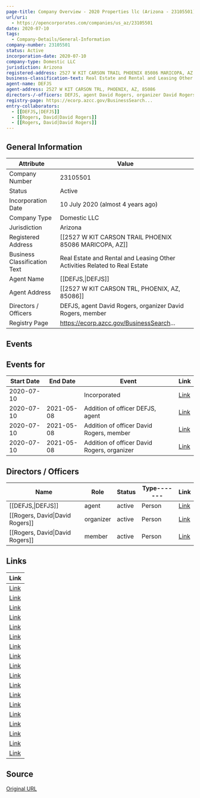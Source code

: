 ```yaml
---
page-title: Company Overview - 2020 Properties llc (Arizona - 23105501)
url/uri:
  - https://opencorporates.com/companies/us_az/23105501
date: 2020-07-10
tags:
  - Company-Details/General-Information
company-number: 23105501
status: Active
incorporation-date: 2020-07-10
company-type: Domestic LLC
jurisdiction: Arizona
registered-address: 2527 W KIT CARSON TRAIL PHOENIX 85086 MARICOPA, AZ
business-classification-text: Real Estate and Rental and Leasing Other Activities Related to Real Estate
agent-name: DEFJS
agent-address: 2527 W KIT CARSON TRL, PHOENIX, AZ, 85086
directors-/-officers: DEFJS, agent David Rogers, organizer David Rogers, member
registry-page: https://ecorp.azcc.gov/BusinessSearch...
entry-collaborators:
  - [[DEFJS,|DEFJS]]
  - [[Rogers, David|David Rogers]]
  - [[Rogers, David|David Rogers]]
---
```


## General Information
| Attribute | Value |
|-----------|-------|
| Company Number | 23105501 |
| Status | Active |
| Incorporation Date | 10 July 2020 (almost 4 years ago) |
| Company Type | Domestic LLC |
| Jurisdiction | Arizona |
| Registered Address | [[2527 W KIT CARSON TRAIL PHOENIX 85086 MARICOPA, AZ]] |
| Business Classification Text | Real Estate and Rental and Leasing Other Activities Related to Real Estate |
| Agent Name | [[DEFJS,\|DEFJS]] |
| Agent Address | [[2527 W KIT CARSON TRL, PHOENIX, AZ, 85086]] |
| Directors / Officers | DEFJS, agent David Rogers, organizer David Rogers, member |
| Registry Page | https://ecorp.azcc.gov/BusinessSearch... |

## Events
## Events for
| Start Date | End Date   | Event                                                   | Link |
|------------|------------|-------------------------------------------------------|------|
| 2020-07-10 |            | Incorporated | [Link](https://opencorporates.com/events/2093869079) |
| 2020-07-10 | 2021-05-08 | Addition of officer DEFJS, agent | [Link](https://opencorporates.com/events/2093869034) |
| 2020-07-10 | 2021-05-08 | Addition of officer David Rogers, member | [Link](https://opencorporates.com/events/2093869070) |
| 2020-07-10 | 2021-05-08 | Addition of officer David Rogers, organizer | [Link](https://opencorporates.com/events/2093869052) |

## Directors / Officers
| Name                 | Role            | Status     | Type------- | Link |
|----------------------|-----------------|------------|-------------|------|
| [[DEFJS,\|DEFJS]]    | agent           | active     | Person      | [Link](https://opencorporates.com/officers/524963924) |
| [[Rogers, David\|David Rogers]] | organizer       | active     | Person      | [Link](https://opencorporates.com/officers/524963930) |
| [[Rogers, David\|David Rogers]] | member          | active     | Person      | [Link](https://opencorporates.com/officers/524963936) |

## Links
| Link |
|------|
| [Link](/companies/us_id/0003949850) |
| [Link](/events/2093869052) |
| [Link](https://ecorp.azcc.gov/EntitySearch/Index) |
| [Link](https://ecorp.azcc.gov/BusinessSearch/BusinessInfo?entityNumber=23105501) |
| [Link](/events/2093869070) |
| [Link](/companies/us_ct/1372602) |
| [Link](/companies/us_ny/5372992) |
| [Link](/companies/us_il/LLC_06171591) |
| [Link](/companies/us_mi/802453579) |
| [Link](/officers/524963930) |
| [Link](/companies/us_wv/504412) |
| [Link](/companies/us_nd/0000120065) |
| [Link](/events/2093869034) |
| [Link](/companies/us_ms/1205055) |
| [Link](/officers/524963924) |
| [Link](/companies/us_co/20121479679) |
| [Link](/companies/us_co/20051378479) |
| [Link](/officers/524963936) |

## Source
[Original URL](https://opencorporates.com/companies/us_az/23105501)

